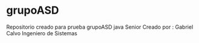 # grupoASD
Repositorio creado para prueba grupoASD java Senior
Creado por : 
                Gabriel Calvo 
                Ingeniero de Sistemas
